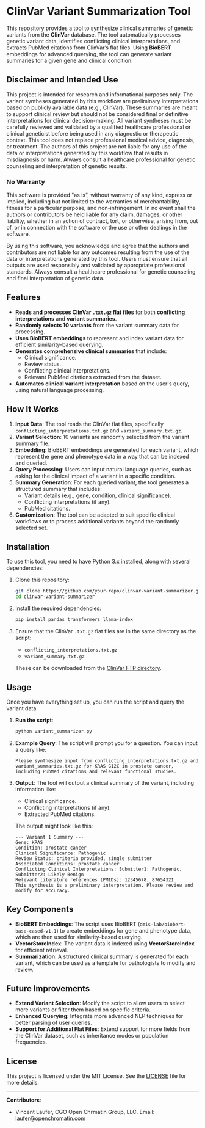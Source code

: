 # ClinVar Variant Summarization Tool

This repository provides a tool to synthesize clinical summaries of genetic variants from the **ClinVar** database. The tool automatically processes genetic variant data, identifies conflicting clinical interpretations, and extracts PubMed citations from ClinVar’s flat files. Using **BioBERT** embeddings for advanced querying, the tool can generate variant summaries for a given gene and clinical condition.

## Disclaimer and Intended Use
This project is intended for research and informational purposes only. The variant syntheses generated by this workflow are preliminary interpretations based on publicly available data (e.g., ClinVar). These summaries are meant to support clinical review but should not be considered final or definitive interpretations for clinical decision-making.
All variant syntheses must be carefully reviewed and validated by a qualified healthcare professional or clinical geneticist before being used in any diagnostic or therapeutic context. This tool does not replace professional medical advice, diagnosis, or treatment.
The authors of this project are not liable for any use of the data or interpretations generated by this workflow that results in misdiagnosis or harm. Always consult a healthcare professional for genetic counseling and interpretation of genetic results.

### No Warranty
This software is provided "as is", without warranty of any kind, express or implied, including but not limited to the warranties of merchantability, fitness for a particular purpose, and non-infringement. In no event shall the authors or contributors be held liable for any claim, damages, or other liability, whether in an action of contract, tort, or otherwise, arising from, out of, or in connection with the software or the use or other dealings in the software.

By using this software, you acknowledge and agree that the authors and contributors are not liable for any outcomes resulting from the use of the data or interpretations generated by this tool. Users must ensure that all outputs are used responsibly and validated by appropriate professional standards.
Always consult a healthcare professional for genetic counseling and final interpretation of genetic data.


## Features
- **Reads and processes ClinVar `.txt.gz` flat files** for both **conflicting interpretations** and **variant summaries**.
- **Randomly selects 10 variants** from the variant summary data for processing.
- **Uses BioBERT embeddings** to represent and index variant data for efficient similarity-based querying.
- **Generates comprehensive clinical summaries** that include:
  - Clinical significance.
  - Review status.
  - Conflicting clinical interpretations.
  - Relevant PubMed citations extracted from the dataset.
- **Automates clinical variant interpretation** based on the user's query, using natural language processing.

## How It Works

1. **Input Data**: The tool reads the ClinVar flat files, specifically `conflicting_interpretations.txt.gz` and `variant_summary.txt.gz`.
2. **Variant Selection**: 10 variants are randomly selected from the variant summary file.
3. **Embedding**: BioBERT embeddings are generated for each variant, which represent the gene and phenotype data in a way that can be indexed and queried.
4. **Query Processing**: Users can input natural language queries, such as asking for the clinical impact of a variant in a specific condition.
5. **Summary Generation**: For each queried variant, the tool generates a structured summary that includes:
   - Variant details (e.g., gene, condition, clinical significance).
   - Conflicting interpretations (if any).
   - PubMed citations.
6. **Customization**: The tool can be adapted to suit specific clinical workflows or to process additional variants beyond the randomly selected set.

## Installation

To use this tool, you need to have Python 3.x installed, along with several dependencies:

1. Clone this repository:
    ```bash
    git clone https://github.com/your-repo/clinvar-variant-summarizer.git
    cd clinvar-variant-summarizer
    ```

2. Install the required dependencies:
    ```bash
    pip install pandas transformers llama-index
    ```

3. Ensure that the ClinVar `.txt.gz` flat files are in the same directory as the script:
    - `conflicting_interpretations.txt.gz`
    - `variant_summary.txt.gz`
    
   These can be downloaded from the [ClinVar FTP directory](https://ftp.ncbi.nlm.nih.gov/pub/clinvar/tab_delimited/).

## Usage

Once you have everything set up, you can run the script and query the variant data.

1. **Run the script**:
    ```bash
    python variant_summarizer.py
    ```

2. **Example Query**:
    The script will prompt you for a question. You can input a query like:
    ```text
    Please synthesize input from conflicting_interpretations.txt.gz and variant_summaries.txt.gz for KRAS G12C in prostate cancer, including PubMed citations and relevant functional studies.
    ```

3. **Output**:
    The tool will output a clinical summary of the variant, including information like:
    - Clinical significance.
    - Conflicting interpretations (if any).
    - Extracted PubMed citations.

    The output might look like this:
    ```text
    --- Variant 1 Summary ---
    Gene: KRAS
    Condition: prostate cancer
    Clinical Significance: Pathogenic
    Review Status: criteria provided, single submitter
    Associated Conditions: prostate cancer
    Conflicting Clinical Interpretations: Submitter1: Pathogenic, Submitter2: Likely Benign
    Relevant literature references (PMIDs): 12345678, 87654321
    This synthesis is a preliminary interpretation. Please review and modify for accuracy.
    ```

## Key Components

- **BioBERT Embeddings**: The script uses BioBERT (`dmis-lab/biobert-base-cased-v1.1`) to create embeddings for gene and phenotype data, which are then used for similarity-based querying.
- **VectorStoreIndex**: The variant data is indexed using **VectorStoreIndex** for efficient retrieval.
- **Summarization**: A structured clinical summary is generated for each variant, which can be used as a template for pathologists to modify and review.

## Future Improvements

- **Extend Variant Selection**: Modify the script to allow users to select more variants or filter them based on specific criteria.
- **Enhanced Querying**: Integrate more advanced NLP techniques for better parsing of user queries.
- **Support for Additional Flat Files**: Extend support for more fields from the ClinVar dataset, such as inheritance modes or population frequencies.

## License

This project is licensed under the MIT License. See the [LICENSE](LICENSE) file for more details.

---

**Contributors**:  
- Vincent Laufer, CGO Open Chrmatin Group, LLC. Email: laufer@openchromatin.com
